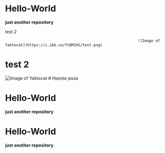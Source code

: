 # Hello-World
**just another repository**

test 2

                                                                ![Image of Yaktocat](https://i.ibb.co/ftQM26S/test.png)
                                                                


# test 2

![Image of Yaktocat](https://i.ibb.co/ftQM26S/test.png)                    # Hpeste poza

# Hello-World

**just another repository**

# Hello-World

**just another repository**


